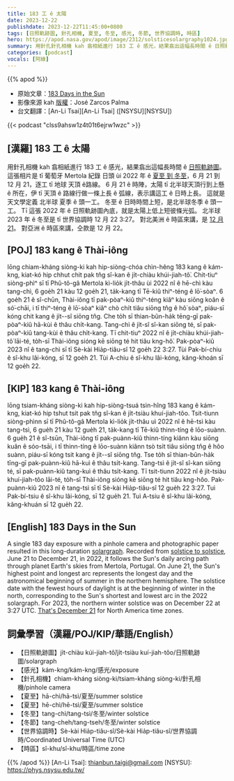 ```yaml
---
title: 183 工 ê 太陽
date: 2023-12-22
publishdate: 2023-12-22T11:45:00+0800
tags: [日照軌跡圖, 針孔相機, 夏至, 冬至, 感光, 冬節, 世界協調時, 時區]
hero: https://apod.nasa.gov/apod/image/2312/solsticesolargraphy1024.jpg
summary: 用針孔針孔相機 kah 翕相紙進行 183 工 ê 感光，結果翕出這幅長時間 ê 日照軌跡圖。
categories: [podcast]
vocals: [阿綠]
---
```


{{% apod %}}

- 原始文章：[183 Days in the Sun](https://apod.nasa.gov/apod/ap231222.html)
- 影像來源 kah [版權][copyright]：José Zarcos Palma 
- 台文翻譯：[An-Li Tsai][An-Li Tsai] ([NSYSU][NSYSU])

{{< podcast "clss9ahsw1z4t01t6ejrw1wzc" >}}

## [漢羅] 183 工 ê 太陽
用針孔相機 kah 翕相紙進行 183 工 ê 感光，結果翕出這幅長時間 ê [日照軌跡圖][solargraph]。
這張相片是 tī 葡萄牙 Mertola 紀錄 日頭 ùi 2022 年 ê [夏至 到 冬至][solstice to solstice]，6 月 21 到 12 月 21，逐工 tī 地球 天頂 ê路線。
6 月 21 ê 時陣，太陽 tī 北半球天頂行到上懸 ê 所在，伊 tī 天頂 ê 路線行做一條上長 ê 弧線，表示講這工 ê 日時上長。
這就是天文學定義 北半球 夏季 ê 頭一工。
冬至 ê 日時時間上短，是北半球冬季 ê 頭一工。
Tī 這張 2022 年 ê 日照軌跡圖內底，就是太陽上低上短彼條光弧。
北半球 2023 年 ê 冬至是 tī 世界協調時 12 月 22 3:27。
對北美洲 ê 時區來講，是 [12 月 21][That's December 21]。
對亞洲 ê 時區來講，仝款是 12 月 22。

## [POJ] 183 kang ê Thài-iông
Iōng chiam-kháng siòng-ki kah hip-siòng-chóa chìn-hêng 183 kang ê kám-kng, kiat-kó hip chhut chit pak tn̂g sî-kan ê ji̍t-chiàu khúi-jiah-tô͘.
Chit-tiuⁿ siòng-phìⁿ sī tī Phû-tô-gâ Mertola kì-lio̍k ji̍t-thâu ùi 2022 nî ê hē-chì kàu tang-chì, 6 goe̍h 21 kàu 12 goe̍h 21, ta̍k-kang tī Tē-kiû thiⁿ-téng ê lō͘-sòaⁿ.
6 goe̍h 21 ê sî-chūn, Thài-iông tī pak-pòaⁿ-kiû thiⁿ-téng kiâⁿ kàu siōng koân ê só͘-chāi, i tī thiⁿ-téng ê lō͘-sòaⁿ kiâⁿ chò chi̍t tiâu siōng tn̂g ê hô͘ sòaⁿ, piáu-sī kóng chit kang ê ji̍t--sî siōng tn̂g.
Che to̍h sī thian-bûn-ha̍k tēng-gī pak-pòaⁿ-kiû hā-kùi ê thâu chi̍t-kang.
Tang-chì ê ji̍t-sî sî-kan siōng té, sī pak-pòaⁿ-kiû tang-kùi ê thâu chi̍t-kang.
Tī chit-tiuⁿ 2022 nî ê ji̍t-chiàu khúi-jiah-tô͘ lāi-té, to̍h-sī Thài-iông sióng kē siōng té hit tiâu kng-hô͘.
Pak-pòaⁿ-kiû 2023 nî ê tang-chì sī tī Sè-kài Hia̍p-tiâu-sî 12 goe̍h 22 3:27.
Tùi Pak-bí-chiu ê sî-khu lâi-kóng, sī 12 goe̍h 21.
Tùi A-chiu ê sî-khu lâi-kóng, kâng-khoán sī 12 goe̍h 22.

## [KIP] 183 kang ê Thài-iông
Iōng tsiam-kháng siòng-ki kah hip-siòng-tsuá tsìn-hîng 183 kang ê kám-kng, kiat-kó hip tshut tsit pak tn̂g sî-kan ê ji̍t-tsiàu khuí-jiah-tôo.
Tsit-tiunn siòng-phìnn sī tī Phû-tô-gâ Mertola kì-lio̍k ji̍t-thâu uì 2022 nî ê hē-tsì kàu tang-tsì, 6 gue̍h 21 kàu 12 gue̍h 21, ta̍k-kang tī Tē-kiû thinn-tíng ê lōo-suànn.
6 gue̍h 21 ê sî-tsūn, Thài-iông tī pak-puànn-kiû thinn-tíng kiânn kàu siōng kuân ê sóo-tsāi, i tī thinn-tíng ê lōo-suànn kiânn tsò tsi̍t tiâu siōng tn̂g ê hôo suànn, piáu-sī kóng tsit kang ê ji̍t--sî siōng tn̂g.
Tse to̍h sī thian-bûn-ha̍k tīng-gī pak-puànn-kiû hā-kuì ê thâu tsi̍t-kang.
Tang-tsì ê ji̍t-sî sî-kan siōng té, sī pak-puànn-kiû tang-kuì ê thâu tsi̍t-kang.
Tī tsit-tiunn 2022 nî ê ji̍t-tsiàu khuí-jiah-tôo lāi-té, to̍h-sī Thài-iông sióng kē siōng té hit tiâu kng-hôo.
Pak-puànn-kiû 2023 nî ê tang-tsì sī tī Sè-kài Hia̍p-tiâu-sî 12 gue̍h 22 3:27.
Tuì Pak-bí-tsiu ê sî-khu lâi-kóng, sī 12 gue̍h 21.
Tuì A-tsiu ê sî-khu lâi-kóng, kâng-khuán sī 12 gue̍h 22.

## [English] 183 Days in the Sun

A single 183 day exposure with a pinhole camera and photographic paper resulted in this long-duration [solargraph][solargraph].
Recorded from [solstice to solstice][solstice to solstice], June 21 to December 21, in 2022, it follows the Sun's daily arcing path through planet Earth's skies from Mertola, Portugal.
On June 21, the Sun's highest point and longest arc represents the longest day and the astronomical beginning of summer in the northern hemisphere.
The solstice date with the fewest hours of daylight is at the beginning of winter in the north, corresponding to the Sun's shortest and lowest arc in the 2022 solargraph.
For 2023, the northern winter solstice was on December 22 at 3:27 UTC.
[That's December 21][That's December 21] for North America time zones.

## 詞彙學習（漢羅/POJ/KIP/華語/English）
- 【日照軌跡圖】ji̍t-chiàu kúi-jiah-tô͘/ji̍t-tsiàu kuí-jiah-tôo/日照軌跡圖/solargraph
- 【感光】kám-kng/kám-kng/感光/exposure
- 【針孔相機】chiam-kháng siòng-ki/tsiam-kháng siòng-ki/針孔相機/pinhole camera
- 【夏至】hā-chì/hā-tsì/夏至/summer solstice
- 【夏至】hē-chì/hē-tsì/夏至/summer solstice
- 【冬至】tang-chì/tang-tsì/冬至/winter solstice
- 【冬節】tang-cheh/tang-tseh/冬至/winter solstice
- 【世界協調時】Sè-kài Hia̍p-tiâu-sî/Sè-kài Hia̍p-tiâu-sî/世界協調時/Coordinated Universal Time (UTC)
- 【時區】sî-khu/sî-khu/時區/time zone

{{% /apod %}}
[An-Li Tsai]: thianbun.taigi@gmail.com
[NSYSU]: https://phys.nsysu.edu.tw/

[copyright]: https://apod.nasa.gov/apod/fap/lib/about_apod.html#srapply
[License]: https://creativecommons.org/licenses/by/3.0/

[solargraph]:https://www.nightwise.org/solargraphs
[solstice to solstice]:https://svs.gsfc.nasa.gov/14366/
[That's December 21]:https://earthsky.org/astronomy-essentials/everything-you-need-to-know-december-solstice/
